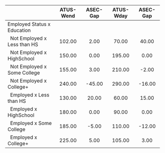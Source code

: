 
|                      |    ATUS-Wend |     ASEC-Gap |    ATUS-Wday |     ASEC-Gap |
| -------------------- | :----------: | :----------: | :----------: | :----------: |
| Employed Status x Education |              |              |              |              |
| &nbsp;&nbsp;Not Employed x Less than HS |       102.00 |         2.00 |        70.00 |        40.00 |
| &nbsp;&nbsp;Not Employed x HighSchool |       150.00 |         0.00 |       195.00 |         0.00 |
| &nbsp;&nbsp;Not Employed x Some College |       155.00 |         3.00 |       210.00 |        -2.00 |
| &nbsp;&nbsp;Not Employed x College+ |       240.00 |       -45.00 |       290.00 |       -16.00 |
| &nbsp;&nbsp;Employed x Less than HS |       130.00 |        20.00 |        60.00 |        15.00 |
| &nbsp;&nbsp;Employed x HighSchool |       180.00 |         0.00 |        90.00 |         0.00 |
| &nbsp;&nbsp;Employed x Some College |       185.00 |        -5.00 |       110.00 |       -12.00 |
| &nbsp;&nbsp;Employed x College+ |       225.00 |         5.00 |       105.00 |         3.00 |

